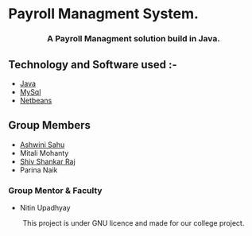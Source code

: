  <p align="center"><h1>
                     Payroll Managment System.
  </h1></p>

<h3 align="center">A Payroll Managment solution build in Java.</h3>

## Technology and Software used :-
* [Java](https://www.java.com/en/)
* [MySql](https://www.mysql.com/)
* [Netbeans](https://netbeans.org/)

## Group Members
* [Ashwini Sahu](https://github.com/ASHWIN990)
* Mitali Mohanty
* [Shiv Shankar Raj](https://github.com/rajshiv1102)
* Parina Naik

### Group Mentor & Faculty 
* Nitin Upadhyay

<p align="center">This project is under GNU licence and made for our college project.</p>
